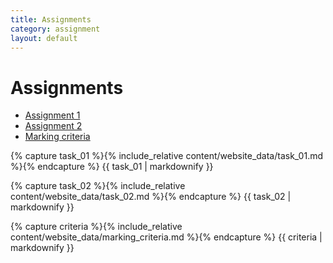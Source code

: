 ```yaml
---
title: Assignments
category: assignment
layout: default
---
```


# Assignments 

* [Assignment 1](#task_01)
* [Assignment 2](#task_02)
* [Marking criteria](#marking_criteria)

{% capture task_01 %}{% include_relative content/website_data/task_01.md %}{% endcapture %}
{{ task_01 | markdownify }}

{% capture task_02 %}{% include_relative content/website_data/task_02.md %}{% endcapture %}
{{ task_02 | markdownify }}

{% capture criteria %}{% include_relative content/website_data/marking_criteria.md %}{% endcapture %}
{{ criteria | markdownify }}


